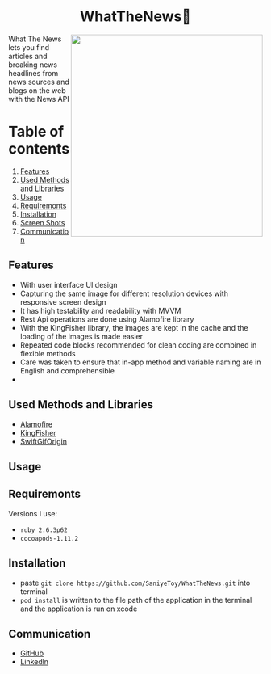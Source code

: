 
<h1 align="center">
 WhatTheNews🚀
</h1>

<img src="https://i.gifer.com/14u9.gif" align="right" width="380" height="400">

What The News lets you find articles and breaking news headlines from news sources and blogs on the web with the News API

# Table of contents
1. [Features](#Features)
2. [Used Methods and Libraries](#UsedMethodsandLibraries)
4. [Usage](#Usage)
5. [Requiremonts](#Requiremonts)
6. [Installation](#Installation)
7. [Screen Shots](#ScreenShots)
8. [Communication](#Communication)

## Features<a name="Features"></a>

- With user interface UI design
- Capturing the same image for different resolution devices with responsive screen design
- It has high testability and readability with MVVM
- Rest Api operations are done using Alamofire library
- With the KingFisher library, the images are kept in the cache and the loading of the images is made easier
- Repeated code blocks recommended for clean coding are combined in flexible methods
- Care was taken to ensure that in-app method and variable naming are in English and comprehensible
- 
## Used Methods and Libraries <a name="UsedMethodsandLibraries"></a>
- [Alamofire](https://github.com/Alamofire/Alamofire)
- [KingFisher](https://github.com/onevcat/Kingfisher)
- [SwiftGifOrigin](https://cocoapods.org/pods/SwiftGifOrigin)

## Usage <a name="Usage"></a>

## Requiremonts <a name="Requiremonts"></a>
Versions I use:
- `ruby 2.6.3p62`
- `cocoapods-1.11.2` 

## Installation <a name="Installation"></a>
- paste `git clone https://github.com/SaniyeToy/WhatTheNews.git` into terminal
- `pod install` is written to the file path of the application in the terminal and the application is run on xcode
 

## Communication <a name="Communication"></a>
- [GitHub](https://github.com/SaniyeToy)
- [Linkedln](https://www.linkedin.com/in/saniye-toy/)
